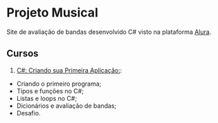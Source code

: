 # Projeto Musical
Site de avaliação de bandas desenvolvido C# visto na plataforma [Alura](alura.com.br).

## Cursos
1. [C#: Criando sua Primeira Aplicação:](https://cursos.alura.com.br/certificate/5ea70bfc-901a-40af-b4b6-3f1608bdfcc3):
- Criando o primeiro programa;
- Tipos e funções no C#;
- Listas e loops no C#;
- Dicionários e avaliação de bandas;
- Desafio.
<br><br>